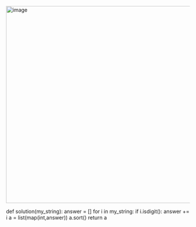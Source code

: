 <img width="539" alt="image" src="https://github.com/jinsungtoo/Programmers_coding-test/assets/115756142/42e7d06c-2049-4d64-8073-1bfdd507ba0a">

def solution(my_string):
    answer = []
    for i in my_string:
        if i.isdigit():
            answer += i
            a = list(map(int,answer))
            a.sort()
    return a
